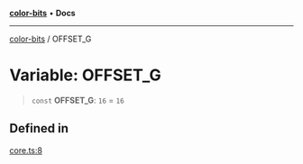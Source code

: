 [**color-bits**](../README.md) • **Docs**

***

[color-bits](../README.md) / OFFSET\_G

# Variable: OFFSET\_G

> `const` **OFFSET\_G**: `16` = `16`

## Defined in

[core.ts:8](https://github.com/romgrk/color-bits/blob/c5c0102ea19a813c9c975d4fbcf79d350814076c/src/core.ts#L8)
